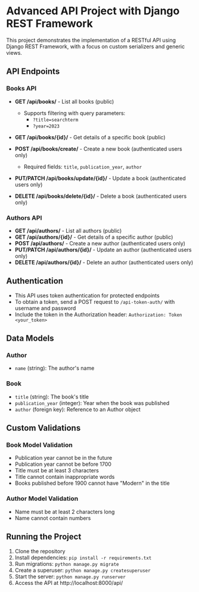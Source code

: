 # Advanced API Project with Django REST Framework

This project demonstrates the implementation of a RESTful API using Django REST Framework, with a focus on custom serializers and generic views.

## API Endpoints

### Books API

- **GET /api/books/** - List all books (public)
  - Supports filtering with query parameters:
    - `?title=searchterm`
    - `?year=2023`

- **GET /api/books/{id}/** - Get details of a specific book (public)

- **POST /api/books/create/** - Create a new book (authenticated users only)
  - Required fields: `title`, `publication_year`, `author`

- **PUT/PATCH /api/books/update/{id}/** - Update a book (authenticated users only)

- **DELETE /api/books/delete/{id}/** - Delete a book (authenticated users only)

### Authors API

- **GET /api/authors/** - List all authors (public)
- **GET /api/authors/{id}/** - Get details of a specific author (public)
- **POST /api/authors/** - Create a new author (authenticated users only)
- **PUT/PATCH /api/authors/{id}/** - Update an author (authenticated users only)
- **DELETE /api/authors/{id}/** - Delete an author (authenticated users only)

## Authentication

- This API uses token authentication for protected endpoints
- To obtain a token, send a POST request to `/api-token-auth/` with username and password
- Include the token in the Authorization header: `Authorization: Token <your_token>`

## Data Models

### Author
- `name` (string): The author's name

### Book
- `title` (string): The book's title
- `publication_year` (integer): Year when the book was published
- `author` (foreign key): Reference to an Author object

## Custom Validations

### Book Model Validation
- Publication year cannot be in the future
- Publication year cannot be before 1700
- Title must be at least 3 characters
- Title cannot contain inappropriate words
- Books published before 1900 cannot have "Modern" in the title

### Author Model Validation
- Name must be at least 2 characters long
- Name cannot contain numbers

## Running the Project

1. Clone the repository
2. Install dependencies: `pip install -r requirements.txt`
3. Run migrations: `python manage.py migrate`
4. Create a superuser: `python manage.py createsuperuser`
5. Start the server: `python manage.py runserver`
6. Access the API at http://localhost:8000/api/